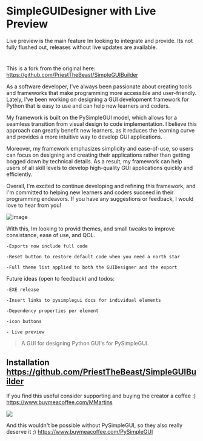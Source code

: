 # SimpleGUIDesigner with Live Preview

Live preview is the main feature Im looking to integrate and provide. Its not fully flushed out, releases without live updates are available. 
#
This is a fork from the original here: https://github.com/PriestTheBeast/SimpleGUIBuilder

As a software developer, I've always been passionate about creating tools and frameworks that make programming more accessible and user-friendly. Lately, I've been working on designing a GUI development framework for Python that is easy to use and can help new learners and coders.

My framework is built on the PySimpleGUI model, which allows for a seamless transition from visual design to code implementation. I believe this approach can greatly benefit new learners, as it reduces the learning curve and provides a more intuitive way to develop GUI applications.

Moreover, my framework emphasizes simplicity and ease-of-use, so users can focus on designing and creating their applications rather than getting bogged down by technical details. As a result, my framework can help users of all skill levels to develop high-quality GUI applications quickly and efficiently.

Overall, I'm excited to continue developing and refining this framework, and I'm committed to helping new learners and coders succeed in their programming endeavors. If you have any suggestions or feedback, I would love to hear from you!



 ![image](https://user-images.githubusercontent.com/98753696/226136055-aa557d0b-31c2-4e8e-b9c5-82ee4e6c7cc5.png)



With this, Im looking to provid themes, and small tweaks to improve consistance, ease of use, and QOL. 

    -Exports now include full code

    -Reset button to restore default code when you need a north star

    -Full theme list applied to both the GUIDesigner and the export

Future ideas (open to feedback) and todos:

    -EXE release

    -Insert links to pysimplegui docs for individual elements

    -Dependency properties per element
     
    -icon buttons 
    
    - Live preview
     


> A GUI for designing Python GUI's for PySimpleGUI.

## Installation https://github.com/PriestTheBeast/SimpleGUIBuilder

If you find this useful consider supporting and buying the creator a coffee :) https://www.buymeacoffee.com/MMartins

<a href="https://www.buymeacoffee.com/MMartins"><img src="https://img.buymeacoffee.com/button-api/?text=Buy me a coffee&emoji=&slug=MMartins&button_colour=5F7FFF&font_colour=ffffff&font_family=Lato&outline_colour=000000&coffee_colour=FFFFFF"></a>

And this wouldn't be possible without PySimpleGUI, so they also really deserve it ;) https://www.buymeacoffee.com/PySimpleGUI 
